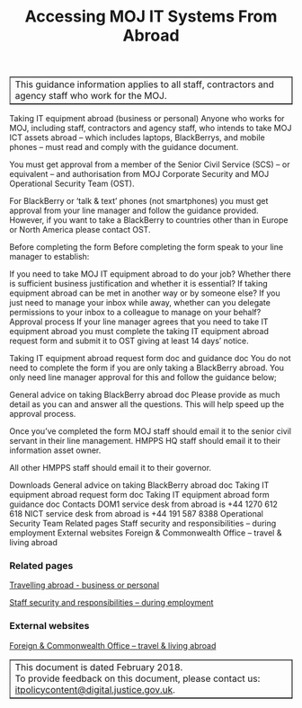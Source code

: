 ﻿---
title: Accessing MOJ IT Systems From Abroad
---

<table border='1'>
<tr>
<td>This guidance information applies to all staff, contractors and agency staff who work for the MOJ.</td>
</tr>
</table>

Taking IT equipment abroad (business or personal)
Anyone who works for MOJ, including staff, contractors and agency staff, who intends to take MOJ ICT assets abroad – which includes laptops, BlackBerrys, and mobile phones – must read and comply with the guidance document.

You must get approval from a member of the Senior Civil Service (SCS) – or equivalent – and authorisation from MOJ Corporate Security and MOJ Operational Security Team (OST).

For BlackBerry or ‘talk & text’ phones (not smartphones) you must get approval from your line manager and follow the guidance provided. However, if you want to take a BlackBerry to countries other than in Europe or North America please contact OST.

Before completing the form
Before completing the form speak to your line manager to establish:

If you need to take MOJ IT equipment abroad to do your job?
Whether there is sufficient business justification and whether it is essential?
If taking equipment abroad can be met in another way or by someone else?
If you just need to manage your inbox while away, whether can you delegate permissions to your inbox to a colleague to manage on your behalf?
Approval process
If your line manager agrees that you need to take IT equipment abroad you must complete the taking IT equipment abroad request form and submit it to OST giving at least 14 days’ notice.

Taking IT equipment abroad request form doc and guidance doc
You do not need to complete the form if you are only taking a BlackBerry abroad. You only need line manager approval for this and follow the guidance below;

General advice on taking BlackBerry abroad doc
Please provide as much detail as you can and answer all the questions. This will help speed up the approval process.

Once you’ve completed the form
MOJ staff should email it to the senior civil servant in their line management. HMPPS HQ staff should email it to their information asset owner.

All other HMPPS staff should email it to their governor.

Downloads
General advice on taking BlackBerry abroad doc
Taking IT equipment abroad request form doc
Taking IT equipment abroad form guidance doc
Contacts
DOM1 service desk from abroad is +44 1270 612 618
NICT service desk from abroad is +44 191 587 8388
Operational Security Team
Related pages
Staff security and responsibilities – during employment
External websites
Foreign & Commonwealth Office – travel & living abroad


### Related pages

[Travelling abroad - business or personal](https://intranet.justice.gov.uk/guidance/security/staff-security-and-responsibilities/travelling-abroad-business-or-personal/)

[Staff security and responsibilities – during employment](https://intranet.justice.gov.uk/guidance/security/staff-security-and-responsibilities/during-employmenr/)

### External websites

[Foreign & Commonwealth Office – travel & living abroad](https://www.gov.uk/browse/abroad)

<table border='1'>
<tr>
<td>This document is dated February 2018.<br/>
To provide feedback on this document, please contact us: <a href="mailto:itpolicycontent@digital.justice.gov.uk?subject=taking-it-equipment-abroad">itpolicycontent@digital.justice.gov.uk</a>.</td>
</tr>
</table>